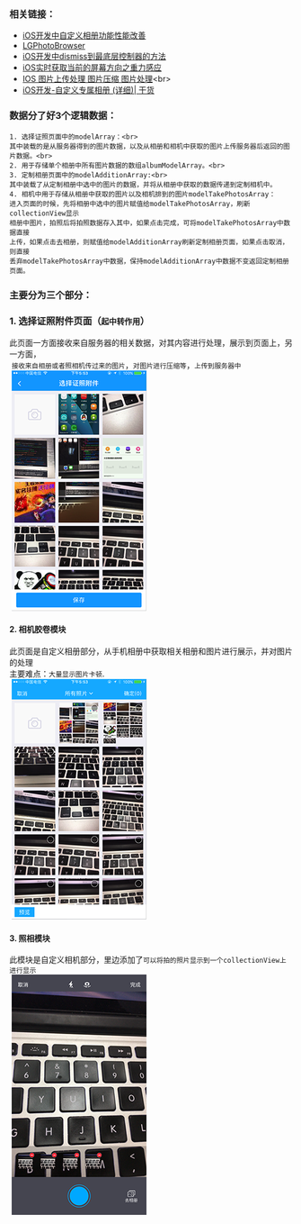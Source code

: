 ### 相关链接：
* [iOS开发中自定义相册功能性能改善](http://www.tuicool.com/articles/Az2Yvu7 "悬停显示")<br>
* [LGPhotoBrowser](https://github.com/gang544043963/LGPhotoBrowser "悬停显示")<br>
* [iOS开发中dismiss到最底层控制器的方法](http://blog.csdn.net/nunchakushuang/article/details/45198969 "悬停显示")<br>
* [iOS实时获取当前的屏幕方向之重力感应](http://www.jianshu.com/p/72d6c63006b3 "悬停显示")<br>
* [IOS 图片上传处理 图片压缩 图片处理](http://www.open-open.com/lib/view/open1375933073921.html"悬停显示")<br>
* [iOS开发-自定义专属相册 (详细)| 干货](http://blog.csdn.net/dongtinghong/article/details/51644845 "悬停显示")<br>

### 数据分了好3个逻辑数据：
    1. 选择证照页面中的modelArray：<br>
    其中装载的是从服务器得到的图片数据，以及从相册和相机中获取的图片上传服务器后返回的图片数据。<br>
    2. 用于存储单个相册中所有图片数据的数组albumModelArray。<br>
    3. 定制相册页面中的modelAdditionArray:<br>
    其中装载了从定制相册中选中的图片的数据，并将从相册中获取的数据传递到定制相机中。
    4. 相机中用于存储从相册中获取的图片以及相机排到的图片modelTakePhotosArray：
    进入页面的时候，先将相册中选中的图片赋值给modelTakePhotosArray，刷新collectionView显示
    相册中图片，拍照后将拍照数据存入其中，如果点击完成，可将modelTakePhotosArray中数据直接
    上传，如果点击去相册，则赋值给modelAdditionArray刷新定制相册页面，如果点击取消，则直接
    丢弃modelTakePhotosArray中数据，保持modelAdditionArray中数据不变返回定制相册页面。

### 主要分为三个部分：
### 1. 选择证照附件页面（`起中转作用`）
  此页面一方面接收来自服务器的相关数据，对其内容进行处理，展示到页面上，另一方面，<br>
  `接收来自相册或者照相机传过来的图片`，`对图片进行压缩等`，`上传到服务器中`<br>
  ![](https://github.com/anchoriteFili/CustomPhoto/blob/master/定制相册部分/定制相册部分/展示文件/选择证照附件.png)
#### 2. 相机胶卷模块
  此页面是自定义相册部分，从手机相册中获取相关相册和图片进行展示，并对图片的处理<br>
  主要难点：`大量显示图片卡顿`.<br>
  ![](https://github.com/anchoriteFili/CustomPhoto/blob/master/定制相册部分/定制相册部分/展示文件/相册.png)<br>
#### 3. 照相模块
  此模块是自定义相机部分，里边添加了`可以将拍的照片显示到一个collectionView上进行显示`<br>
  ![](https://github.com/anchoriteFili/CustomPhoto/blob/master/定制相册部分/定制相册部分/展示文件/相机.png)<br>

